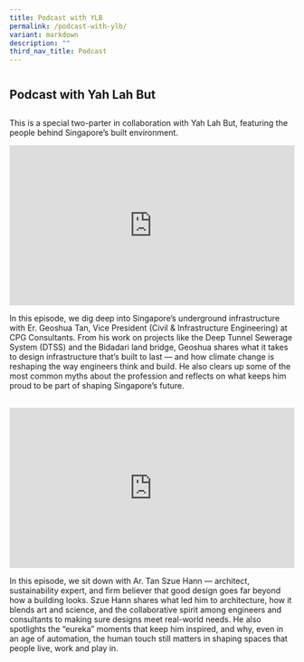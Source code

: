 ```yaml
---
title: Podcast with YLB
permalink: /podcast-with-ylb/
variant: markdown
description: ""
third_nav_title: Podcast
---
```

<h2 style="line-height: 3rem;">Podcast with Yah Lah But</h2>
<p>This is a special two-parter in collaboration with Yah Lah But, featuring
the people behind Singapore’s built environment.</p>
<div style="position: relative; width: 100%; padding-bottom: 56.2%;">
    <iframe style="position: absolute; width: 100%; height: 100%;" allowfullscreen="true" frameborder="0" src="https://www.youtube.com/embed/3Gn5FcfkqWg?si=pqmigvtD2SZqe5Ek&amp;rel=0"></iframe>
</div>
<p>In this episode, we dig deep into Singapore’s underground infrastructure
with Er. Geoshua Tan, Vice President (Civil &amp; Infrastructure Engineering)
at CPG Consultants. From his work on projects like the Deep Tunnel Sewerage
System (DTSS) and the Bidadari land bridge, Geoshua shares what it takes
to design infrastructure that’s built to last — and how climate change
is reshaping the way engineers think and build. He also clears up some
of the most common myths about the profession and reflects on what keeps
him proud to be part of shaping Singapore’s future.</p>
<br>
<div style="position: relative; width: 100%; padding-bottom: 56.2%;">
    <iframe style="position: absolute; width: 100%; height: 100%;" allowfullscreen="true" frameborder="0" src="https://www.youtube.com/embed/ZqJJM3rVDpU?si=pqmigvtD2SZqe5Ek&amp;rel=0"></iframe>
</div>
<p>In this episode, we sit down with Ar. Tan Szue Hann — architect, sustainability
expert, and firm believer that good design goes far beyond how a building
looks. Szue Hann shares what led him to architecture, how it blends art
and science, and the collaborative spirit among engineers and consultants
to making sure designs meet real-world needs. He also spotlights the “eureka”
moments that keep him inspired, and why, even in an age of automation,
the human touch still matters in shaping spaces that people live, work
and play in.</p>